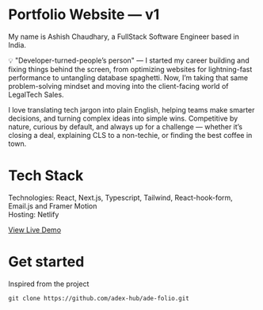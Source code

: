 # Portfolio Website — v1

My name is Ashish Chaudhary, a FullStack Software Engineer based in India.

💡 "Developer-turned-people’s person" — I started my career building and fixing things behind the screen, from optimizing websites for lightning-fast performance to untangling database spaghetti. Now, I’m taking that same problem-solving mindset and moving into the client-facing world of LegalTech Sales.

I love translating tech jargon into plain English, helping teams make smarter decisions, and turning complex ideas into simple wins. Competitive by nature, curious by default, and always up for a challenge — whether it’s closing a deal, explaining CLS to a non-techie, or finding the best coffee in town.

# Tech Stack

Technologies: React, Next.js, Typescript, Tailwind, React-hook-form, Email.js and Framer Motion <br>
Hosting: Netlify

[View Live Demo](https://codeash.netlify.app)

# Get started

Inspired from the project

```
git clone https://github.com/adex-hub/ade-folio.git
```
